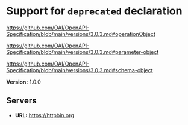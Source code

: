 # Support for `deprecated` declaration

https://github.com/OAI/OpenAPI-Specification/blob/main/versions/3.0.3.md#operationObject

https://github.com/OAI/OpenAPI-Specification/blob/main/versions/3.0.3.md#parameter-object

https://github.com/OAI/OpenAPI-Specification/blob/main/versions/3.0.3.md#schema-object

**Version:** 1.0.0

## Servers

- **URL:** https://httpbin.org
